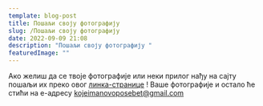 ```yaml
---
template: blog-post
title: Пошаљи своју фотографију
slug: /Пошаљи своју фотографију
date: 2022-09-09 21:08
description: "Пошаљи своју фотографију "
featuredImage: ""
---
```

Ако желиш да се твоје фотографије или неки прилог нађу на сајту пошаљи их преко овог [линка-странице](https://shebet-selo.netlify.app/contact/file-upload/) ! Ваше фотографије и остало ће стићи на е-адресу [kojeimanovoposebet@gmail.com](kojeimanovoposebet@gmail.com)